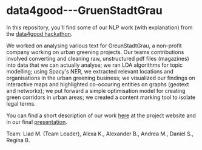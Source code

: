 # data4good---GruenStadtGrau
In this repository, you'll find some of our NLP work (with explanation) from the <a href = "https://trendydots.com/data4good/" >data4good hackathon</a>. 

We worked on analysing various text for GreunStadtGrau, a non-profit company working on urban greening projects. Our teams contributions involved converting and cleaning raw, unstructured pdf files (magazines) into data that we can actually analyse; we ran LDA algorithms for topic modelling; using Spacy's NER, we extracted relevant locations and organisations in the urban greening business; we visualized our findings on interactive maps and highlighted co-occuring entities on graphs (geotext and networkx); we put forward a simple optimisation model for creating green corridors in urban areas; we created a content marking tool to isolate legal terms.

You can find a short description of our work <a href = "https://trendydots.com/data4good/challenge1.html" >here</a> at the project website and in our final <a href = "/assets/ch1-final-results.pdf" >presentation</a>. 

Team: Liad M. (Team Leader), Alexa K., Alexander B., Andrea M., Daniel S., Regina B. 


